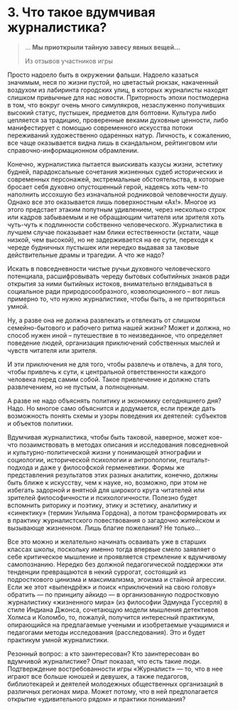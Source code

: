 # 3. Что такое вдумчивая журналистика?

> … **Мы приоткрыли тайную завесу явных вещей…**
>
> Из отзывов участников игры

Просто надоело быть в окружении фальши. Надоело казаться значимым, неся по жизни пустой, но цветастый рюкзак, накаченный воздухом из лабиринта городских улиц, в которых журналисты находят слишком привычные для нас новости. Приторность эпохи постмодерна в том, что вокруг очень много симулякров, незаслуженно получивших высокий статус, пустышек, предметов для болтовни. Культура либо цепляется за традицию, проверенные веками духовные ценности, либо манифестирует с помощью современного искусства потоки переживаний художественно одаренных натур. Личность, к сожалению, все чаще оказывается видна лишь в скандальном, рейтинговом или справочно-информационном обрамлении.

Конечно, журналистика пытается выискивать казусы жизни, эстетику будней, парадоксальные сочетания жизненных судеб исторических и современных персонажей, экстремальные обстоятельства, в которые бросает себя духовно опустошенный герой, надеясь хоть чем-то наполнить иссохшую без изначальной родниковой человечности душу. Однако все это оказывается лишь поверхностным «Ах!». Многое из этого предстает этаким попутным удивлением, через несколько строк или кадров забываемым и не обращающим читателя или зрителя хоть чуть-чуть к подлинности собственно человеческого. Журналистика в лучшем случае показывает нам блики естественности (кстати, чаще низкой, чем высокой), но не задерживается на ее сути, переходя к череде будничных пустышек или нередко выдавая за таковые действительные драмы и трагедии. А что же надо?

Искать в повседневности чистые ручьи духовного человеческого потенциала, расшифровывать череду бытовых событийных знаков ради открытия за ними бытийных истоков, внимательно вглядываться в социальное ради природосообразного, коэволюционного – вот лишь примерно то, что нужно журналистике, чтобы быть, а не притворяться умной.

Ну, а разве она не должна развлекать и отвлекать от слишком семейно-бытового и рабочего ритма нашей жизни? Может и должна, но способ нужен иной – путешествие в то неизведанное, что определяет поведение людей, организация приключений собственных мыслей и чувств читателя или зрителя.

И эти приключения не для того, чтобы развлечь и отвлечь, а для того, чтобы привлечь к сути, к центральной ответственности каждого человека перед самим собой. Такое привлечение и должно стать развлечением, но не пустым, а полноценным.

А разве не надо объяснять политику и экономику сегодняшнего дня? Надо. Но многое само объяснится и додумается, если прежде дать возможность понять схемы и узоры поведения их деятелей: субъектов и объектов политики.

Вдумчивая журналистика, чтобы быть таковой, наверное, может кое-что позаимствовать в методах описания и исследования повседневной и культурно-политической жизни у понимающей этнографии и социологии, исторической психологии и антропологии, гештальт-подхода и даже у философской герменевтики. Формы же представления результатов этих разных аналитик, конечно, должны быть ближе к искусству, чем к науке, но, возможно, при этом не избегать задорной и внятной для широкого круга читателей или зрителей философичности и психологичности. Полезно будет вспомнить риторику и поэтику, этику и эстетику, аналитику и «синектику» (термин Уильяма Гордона), а потом трансформировать их в практику журналистского повествования о загадочно житейском и вызывающе жизненном. Лишь благие пожелания? Не только…

Все это можно и желательно начинать осваивать уже в старших классах школы, поскольку именно тогда впервые смело заявляет о себе критическое мышление и проявляется стремление к вдумчивому самопознанию. Нередко без должной педагогической поддержки эти тенденции превращаются в некий суррогат, состоящий из подросткового цинизма и максимализма, эгоизма и стайной агрессии. Если же этот «выпендрёж» и поиск «приключений на свою голову» обратить — по принципу айкидо — в организованную подростковую журналистику «жизненного мира» (из философии Эдмунда Гуссерля) в стиле Индиана Джонса, сочетающую модели мышления детективов Холмса и Коломбо, то, пожалуй, получится интересный практикум, опирающийся на предлагаемые учеными и изобретаемые учащимися и педагогами методы исследования (расследования). Это и будет практикум умной журналистики.

Резонный вопрос: а кто заинтересован? Кто заинтересован во вдумчивой журналистике? Опыт показал, что есть такие люди. Подтверждение востребованности игры «Журналист» — то, что в нее играют все больше юношей и девушек, а также педагогов, библиотекарей и деятелей молодежных общественных организаций в различных регионах мира. Может потому, что в ней предполагается открытие «удивительного рядом» и практики понимания?
